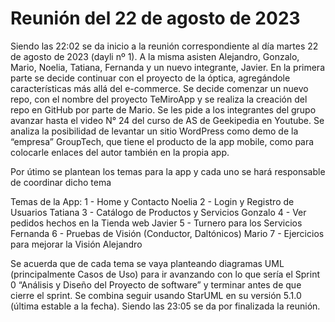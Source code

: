 # Reunión del 22 de agosto de 2023
Siendo las 22:02 se da inicio a la reunión correspondiente al día martes 22 de agosto de 2023 (dayli nº 1). A la misma asisten Alejandro, Gonzalo, Mario, Noelia, Tatiana, Fernanda y un nuevo integrante, Javier.
En la primera parte se decide continuar con el proyecto de la óptica, agregándole características más allá del e-commerce.
Se decide comenzar un nuevo repo, con el nombre del proyecto TeMiroApp y se realiza la creación del repo en GitHub por parte de Mario. Se les pide a los integrantes del grupo avanzar hasta el video N° 24 del curso de AS de Geekipedia en Youtube.
Se analiza la posibilidad de levantar un sitio WordPress como demo de la “empresa” GroupTech, que tiene el producto de la app mobile, como para colocarle enlaces del autor también en la propia app.

Por útimo se plantean los temas para la app y cada uno se hará responsable de coordinar dicho tema

Temas de la App:
1 - Home y Contacto					            Noelia
2 - Login y Registro de Usuarios			    Tatiana
3 - Catálogo de Productos y Servicios		    Gonzalo
4 - Ver pedidos hechos en la Tienda web	    	Javier
5 - Turnero para los Servicios	 	            Fernanda
6 - Pruebas de Visión (Conductor, Daltónicos)	Mario
7 - Ejercicios para mejorar la Visión			Alejandro

Se acuerda que de cada tema se vaya planteando diagramas UML (principalmente Casos de Uso) para ir avanzando con lo que sería el Sprint 0 “Análisis y Diseño del Proyecto de software” y terminar antes de que cierre el sprint. Se combina seguir usando StarUML en su versión 5.1.0 (última estable a la fecha).
Siendo las 23:05 se da por finalizada la reunión.
